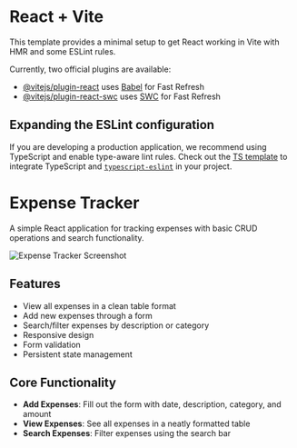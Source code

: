 # React + Vite

This template provides a minimal setup to get React working in Vite with HMR and some ESLint rules.

Currently, two official plugins are available:

- [@vitejs/plugin-react](https://github.com/vitejs/vite-plugin-react/blob/main/packages/plugin-react/README.md) uses [Babel](https://babeljs.io/) for Fast Refresh
- [@vitejs/plugin-react-swc](https://github.com/vitejs/vite-plugin-react-swc) uses [SWC](https://swc.rs/) for Fast Refresh

## Expanding the ESLint configuration

If you are developing a production application, we recommend using TypeScript and enable type-aware lint rules. Check out the [TS template](https://github.com/vitejs/vite/tree/main/packages/create-vite/template-react-ts) to integrate TypeScript and [`typescript-eslint`](https://typescript-eslint.io) in your project.
  

  # Expense Tracker

A simple React application for tracking expenses with basic CRUD operations and search functionality.

![Expense Tracker Screenshot](https://via.placeholder.com/800x400.png?text=Expense+Tracker+Screenshot)

## Features

- View all expenses in a clean table format
- Add new expenses through a form
- Search/filter expenses by description or category
- Responsive design
- Form validation
- Persistent state management

## Core Functionality

- **Add Expenses**: Fill out the form with date, description, category, and amount
- **View Expenses**: See all expenses in a neatly formatted table
- **Search Expenses**: Filter expenses using the search bar

